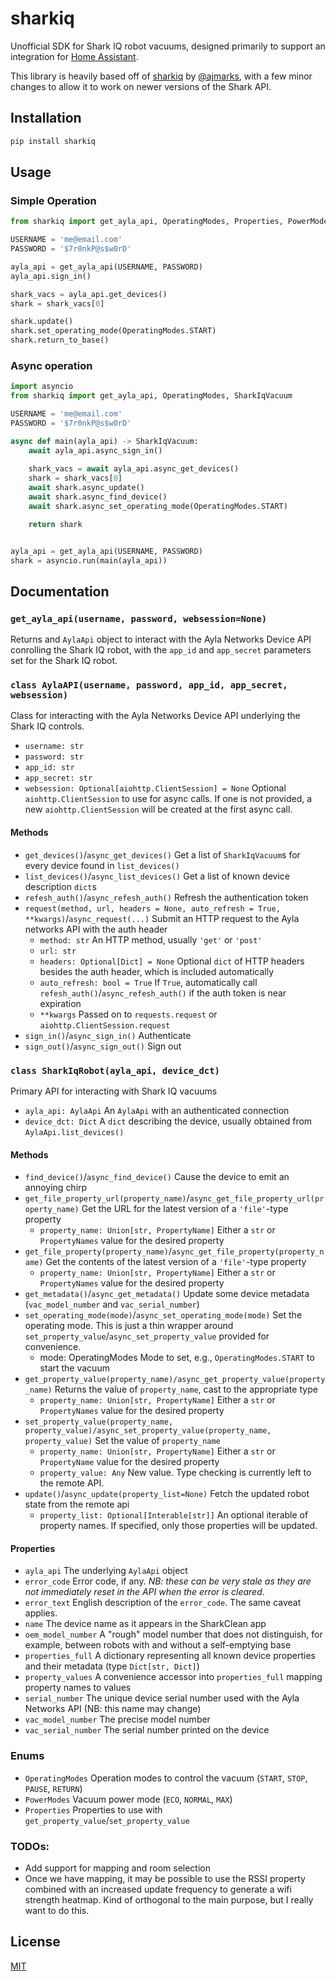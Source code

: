 # sharkiq
Unofficial SDK for Shark IQ robot vacuums, designed primarily to support an integration for [Home Assistant](https://www.home-assistant.io/).

This library is heavily based off of [sharkiq](https://github.com/ajmarks/sharkiq) by [@ajmarks](https://github.com/ajmarks), with a few minor changes to allow it to work on newer versions of the Shark API.

## Installation

```bash
pip install sharkiq
```

## Usage
### Simple Operation
```python
from sharkiq import get_ayla_api, OperatingModes, Properties, PowerModes

USERNAME = 'me@email.com'
PASSWORD = '$7r0nkP@s$w0rD'

ayla_api = get_ayla_api(USERNAME, PASSWORD)
ayla_api.sign_in()

shark_vacs = ayla_api.get_devices()
shark = shark_vacs[0]

shark.update()
shark.set_operating_mode(OperatingModes.START)
shark.return_to_base()
```

### Async operation
```python
import asyncio
from sharkiq import get_ayla_api, OperatingModes, SharkIqVacuum

USERNAME = 'me@email.com'
PASSWORD = '$7r0nkP@s$w0rD'

async def main(ayla_api) -> SharkIqVacuum:
    await ayla_api.async_sign_in()
        
    shark_vacs = await ayla_api.async_get_devices()
    shark = shark_vacs[0]
    await shark.async_update()
    await shark.async_find_device()
    await shark.async_set_operating_mode(OperatingModes.START)

    return shark


ayla_api = get_ayla_api(USERNAME, PASSWORD)
shark = asyncio.run(main(ayla_api))
```

## Documentation
### `get_ayla_api(username, password, websession=None)`
Returns and `AylaApi` object to interact with the Ayla Networks Device API conrolling the Shark IQ robot, with the `app_id` and `app_secret` parameters set for the Shark IQ robot.

### `class AylaAPI(username, password, app_id, app_secret, websession)`
Class for interacting with the Ayla Networks Device API underlying the Shark IQ controls.
 * `username: str`
 * `password: str`
 * `app_id: str` 
 * `app_secret: str`
 * `websession: Optional[aiohttp.ClientSession] = None` Optional `aiohttp.ClientSession` to use for async calls.  If
  one is not provided, a new `aiohttp.ClientSession` will be created at the first async call.
#### Methods
 * `get_devices()`/`async_get_devices()` Get a list of `SharkIqVacuum`s for every device found in `list_devices()`
 * `list_devices()`/`async_list_devices()` Get a list of known device description `dict`s
 * `refesh_auth()`/`async_refesh_auth()` Refresh the authentication token
 * `request(method, url, headers = None, auto_refresh = True, **kwargs)`/`async_request(...)` Submit an HTTP request to
  the Ayla networks API with the auth header
   * `method: str` An HTTP method, usually `'get'` or `'post'`
   * `url: str`
   * `headers: Optional[Dict] = None` Optional `dict` of HTTP headers besides the auth header, which is included 
   automatically
   * `auto_refresh: bool = True` If `True`, automatically call `refesh_auth()`/`async_refesh_auth()` if the auth token
   is near expiration
   * `**kwargs` Passed on to `requests.request` or `aiohttp.ClientSession.request`
 * `sign_in()`/`async_sign_in()` Authenticate
 * `sign_out()`/`async_sign_out()` Sign out


### `class SharkIqRobot(ayla_api, device_dct)`
Primary API for interacting with Shark IQ vacuums
 * `ayla_api: AylaApi` An `AylaApi` with an authenticated connection
 * `device_dct: Dict` A `dict` describing the device, usually obtained from `AylaApi.list_devices()`

#### Methods
 * `find_device()`/`async_find_device()` Cause the device to emit an annoying chirp 
 * `get_file_property_url(property_name)`/`async_get_file_property_url(property_name)` Get the URL for the latest version of a `'file'`-type property
   * `property_name: Union[str, PropertyName]` Either a `str` or `PropertyNames` value for the desired property
 * `get_file_property(property_name)`/`async_get_file_property(property_name)` Get the contents of the latest version of a `'file'`-type property
   * `property_name: Union[str, PropertyName]` Either a `str` or `PropertyNames` value for the desired property
 * `get_metadata()`/`async_get_metadata()` Update some device metadata (`vac_model_number` and `vac_serial_number`)
 * `set_operating_mode(mode)`/`async_set_operating_mode(mode)` Set the operating mode.  This is just a thin wrapper 
 around `set_property_value`/`async_set_property_value` provided for convenience.
   * mode: OperatingModes Mode to set, e.g., `OperatingModes.START` to start the vacuum
 * `get_property_value(property_name)/async_get_property_value(property_name)`
   Returns the value of `property_name`, cast to the appropriate type
   * `property_name: Union[str, PropertyName]` Either a `str` or `PropertyNames` value for the desired property
 * `set_property_value(property_name, property_value)/async_set_property_value(property_name, property_value)`
 Set the value of `property_name`
   * `property_name: Union[str, PropertyName]` Either a `str` or `PropertyName` value for the desired property
   * `property_value: Any` New value.  Type checking is currently left to the remote API.
 * `update()`/`async_update(property_list=None)` Fetch the updated robot state from the remote api
   * `property_list: Optional[Interable[str]]` An optional iterable of property names.  If specified, only those 
   properties will be updated.
 
#### Properties
 * `ayla_api` The underlying `AylaApi` object
 * `error_code` Error code, if any.  *NB: these can be very stale as they are not immediately reset in the API when the 
 error is cleared*.
 * `error_text` English description of the `error_code`.  The same caveat applies.
 * `name` The device name as it appears in the SharkClean app
 * `oem_model_number` A "rough" model number that does not distinguish, for example, between robots with and without
 a self-emptying base
 * `properties_full` A dictionary representing all known device properties and their metadata (type 
 `Dict[str, Dict]`)
 * `property_values` A convenience accessor into `properties_full` mapping property names to values
 * `serial_number` The unique device serial number used with the Ayla Networks API (NB: this name may change)
 * `vac_model_number` The precise model number
 * `vac_serial_number` The serial number printed on the device


### Enums
 * `OperatingModes` Operation modes to control the vacuum (`START`, `STOP`, `PAUSE`, `RETURN`)
 * `PowerModes` Vacuum power mode (`ECO`, `NORMAL`, `MAX`)
 * `Properties` Properties to use with `get_property_value`/`set_property_value`


### TODOs:
 * Add support for mapping and room selection
 * Once we have mapping, it may be possible to use the RSSI property combined with an increased update frequency
 to generate a wifi strength heatmap.  Kind of orthogonal to the main purpose, but I really want to do this.
 
## License
[MIT](https://choosealicense.com/licenses/mit/)
